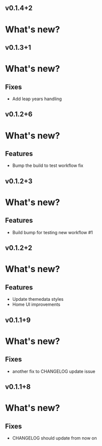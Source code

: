 ## v0.1.4+2
# What's new?

## v0.1.3+1
# What's new?

## Fixes
- Add leap years handling

## v0.1.2+6
# What's new?

## Features
- Bump the build to test workflow fix

## v0.1.2+3
# What's new?

## Features
- Build bump for testing new workflow #1

## v0.1.2+2
# What's new?

## Features
- Update themedata styles
- Home UI improvements

## v0.1.1+9
# What's new?

## Fixes
- another fix to CHANGELOG update issue

## v0.1.1+8
# What's new?

## Fixes
- CHANGELOG should update from now on
